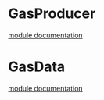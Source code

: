 # GasProducer

[module documentation](https://github.com/treasurenetprotocol/treasurenet-contracts/tree/main/docs/treasure/gas/producer)

# GasData

[module documentation](https://github.com/treasurenetprotocol/treasurenet-contracts/tree/main/docs/treasure/gas/data)